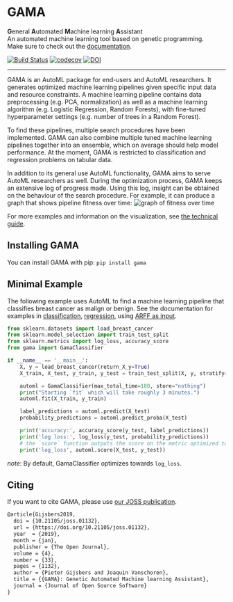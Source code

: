 # GAMA

**G**eneral **A**utomated **M**achine learning **A**ssistant  
An automated machine learning tool based on genetic programming.  
Make sure to check out the [documentation](https://openml-labs.github.io/gama/).

[![Build Status](https://travis-ci.org/openml-labs/gama.svg?branch=master)](https://travis-ci.org/openml-labs/gama)
[![codecov](https://codecov.io/gh/openml-labs/gama/branch/master/graph/badge.svg)](https://codecov.io/gh/openml-labs/gama)
[![DOI](http://joss.theoj.org/papers/10.21105/joss.01132/status.svg)](https://doi.org/10.21105/joss.01132)

---

GAMA is an AutoML package for end-users and AutoML researchers.
It generates optimized machine learning pipelines given specific input data and resource constraints.
A machine learning pipeline contains data preprocessing (e.g. PCA, normalization) as well as a machine learning algorithm (e.g. Logistic Regression, Random Forests), with fine-tuned hyperparameter settings (e.g. number of trees in a Random Forest).

To find these pipelines, multiple search procedures have been implemented.
GAMA can also combine multiple tuned machine learning pipelines together into an ensemble, which on average should help model performance.
At the moment, GAMA is restricted to classification and regression problems on tabular data.

In addition to its general use AutoML functionality, GAMA aims to serve AutoML researchers as well.
During the optimization process, GAMA keeps an extensive log of progress made.
Using this log, insight can be obtained on the behaviour of the search procedure.
For example, it can produce a graph that shows pipeline fitness over time:
![graph of fitness over time](https://github.com/openml-lab/gama/blob/master/docs/source/technical_guide/images/viz.gif)

For more examples and information on the visualization, see [the technical guide](https://openml-labs.github.io/gama/master/user_guide/index.html#dashboard).

## Installing GAMA

You can install GAMA with pip: `pip install gama`

## Minimal Example

The following example uses AutoML to find a machine learning pipeline that classifies breast cancer as malign or benign.
See the documentation for examples in
[classification](https://openml-labs.github.io/gama/master/user_guide/index.html#classification),
[regression](https://openml-labs.github.io/gama/master/user_guide/index.html#regression),
using [ARFF as input](https://openml-labs.github.io/gama/master/user_guide/index.html#using-arff-files).

```python
from sklearn.datasets import load_breast_cancer
from sklearn.model_selection import train_test_split
from sklearn.metrics import log_loss, accuracy_score
from gama import GamaClassifier

if __name__ == '__main__':
    X, y = load_breast_cancer(return_X_y=True)
    X_train, X_test, y_train, y_test = train_test_split(X, y, stratify=y, random_state=0)

    automl = GamaClassifier(max_total_time=180, store="nothing")
    print("Starting `fit` which will take roughly 3 minutes.")
    automl.fit(X_train, y_train)

    label_predictions = automl.predict(X_test)
    probability_predictions = automl.predict_proba(X_test)

    print('accuracy:', accuracy_score(y_test, label_predictions))
    print('log loss:', log_loss(y_test, probability_predictions))
    # the `score` function outputs the score on the metric optimized towards (by default, `log_loss`)
    print('log_loss', automl.score(X_test, y_test))
```

_note_: By default, GamaClassifier optimizes towards `log_loss`.

## Citing

If you want to cite GAMA, please use [our JOSS publication](http://joss.theoj.org/papers/10.21105/joss.01132).

```latex
@article{Gijsbers2019,
  doi = {10.21105/joss.01132},
  url = {https://doi.org/10.21105/joss.01132},
  year  = {2019},
  month = {jan},
  publisher = {The Open Journal},
  volume = {4},
  number = {33},
  pages = {1132},
  author = {Pieter Gijsbers and Joaquin Vanschoren},
  title = {{GAMA}: Genetic Automated Machine learning Assistant},
  journal = {Journal of Open Source Software}
}
```
